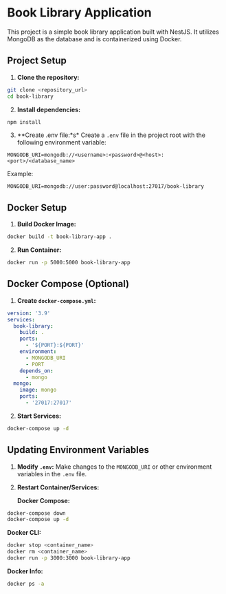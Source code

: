 # Book Library Application

This project is a simple book library application built with NestJS. It utilizes MongoDB as the database and is containerized using Docker.

## Project Setup

1. **Clone the repository:**

```bash
git clone <repository_url>
cd book-library
```

2. **Install dependencies:**

```bash
npm install
```

3. \**Create .env file:*s\*
   Create a `.env` file in the project root with the following environment variable:

```
MONGODB_URI=mongodb://<username>:<password>@<host>:<port>/<database_name>
```

Example:

```
MONGODB_URI=mongodb://user:password@localhost:27017/book-library
```

## Docker Setup

1. **Build Docker Image:**

```bash
docker build -t book-library-app .
```

2. **Run Container:**

```bash
docker run -p 5000:5000 book-library-app
```

## Docker Compose (Optional)

1. **Create `docker-compose.yml`:**

```yaml
version: '3.9'
services:
  book-library:
    build: .
    ports:
      - '${PORT}:${PORT}'
    environment:
      - MONGODB_URI
      - PORT
    depends_on:
      - mongo
  mongo:
    image: mongo
    ports:
      - '27017:27017'
```

2. **Start Services:**

```bash
docker-compose up -d
```

## Updating Environment Variables

1. **Modify `.env`:**
   Make changes to the `MONGODB_URI` or other environment variables in the `.env` file.

2. **Restart Container/Services:**

   **Docker Compose:**

```bash
docker-compose down
docker-compose up -d
```

**Docker CLI:**

```bash
docker stop <container_name>
docker rm <container_name>
docker run -p 3000:3000 book-library-app
```

**Docker Info:**

```bash
docker ps -a
```
